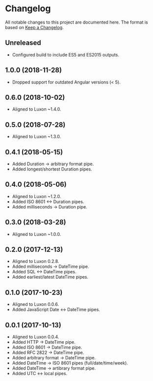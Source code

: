 # Changelog

All notable changes to this project are documented here. The format is based on [Keep a Changelog][keep-a-changelog].

## Unreleased

-   Configured build to include ES5 and ES2015 outputs.

## 1.0.0 (2018-11-28)

-   Dropped support for outdated Angular versions (< 5).

## 0.6.0 (2018-10-02)

-   Aligned to Luxon ~1.4.0.

## 0.5.0 (2018-07-28)

-   Aligned to Luxon ~1.3.0.

## 0.4.1 (2018-05-15)

-   Added Duration -> arbitrary format pipe.
-   Added longest/shortest Duration pipes.

## 0.4.0 (2018-05-06)

-   Aligned to Luxon ~1.2.0.
-   Added ISO 8601 <-> Duration pipes.
-   Added milliseconds -> Duration pipe.

## 0.3.0 (2018-03-28)

-   Aligned to Luxon ~1.0.0.

## 0.2.0 (2017-12-13)

-   Aligned to Luxon 0.2.8.
-   Added milliseconds -> DateTime pipe.
-   Added SQL <-> DateTime pipes.
-   Added earliest/latest DateTime pipes.

## 0.1.0 (2017-10-23)

-   Aligned to Luxon 0.0.6.
-   Added JavaScript Date <-> DateTime pipes.

## 0.0.1 (2017-10-13)

-   Aligned to Luxon 0.0.4.
-   Added HTTP -> DateTime pipe.
-   Added ISO 8601 -> DateTime pipe.
-   Added RFC 2822 -> DateTime pipe.
-   Added arbitrary format -> DateTime pipe.
-   Added DateTime -> ISO 8601 pipes (full/date/time/week).
-   Added DateTime -> artibrary format pipe.
-   Added UTC <-> local pipes.

[keep-a-changelog]: http://keepachangelog.com/en/1.0.0/
